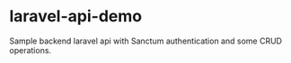 # laravel-api-demo

Sample backend laravel api with Sanctum authentication and some CRUD operations.
